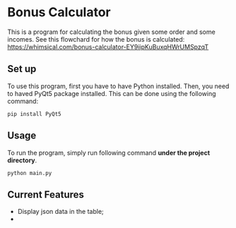 # Bonus Calculator

This is a program for calculating the bonus given some order and some incomes.
See this flowchard for how the bonus is calculated: https://whimsical.com/bonus-calculator-EY9iipKuBuxqHWrUMSpzqT

## Set up

To use this program, first you have to have Python installed. Then, you need to haved PyQt5 package installed. This can be done using the following command:

```
pip install PyQt5
```

## Usage

To run the program, simply run following command **under the project directory**.

```
python main.py
```

## Current Features

- Display json data in the table;
-
